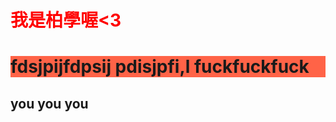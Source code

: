 

<html>
  
  <h1 style="text-align: left;"><strong><span style="color: #ff0000;">我是柏學喔&lt;3</span></strong></h1>
  <h1 style="background-color:rgb(255, 99, 71);">fdsjpijfdpsij pdisjpfi,l fuckfuckfuck</h1>
  <h2> you you you</h2>

</html>



